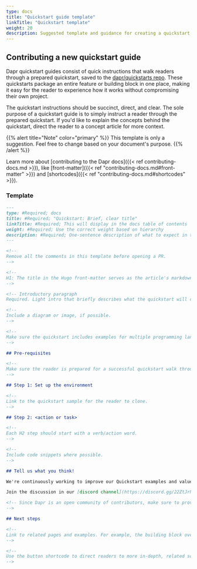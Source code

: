 ```yaml
---
type: docs
title: "Quickstart guide template"
linkTitle: "Quickstart template"
weight: 20
description: Suggested template and guidance for creating a quickstart guide
---
```


## Contributing a new quickstart guide

Dapr quickstart guides consist of quick instructions that walk readers through a prepared quickstart, saved to the [dapr/quickstarts repo](https://github.com/dapr/quickstarts). These quickstarts package an entire feature or building block in one place, making it easy for the reader to experience how it works without compromising their own project.

The quickstart instructions should be succinct, direct, and clear. The sole purpose of a quickstart guide is to simply instruct a reader through the prepared quickstart. If you'd like to explain the concepts behind the quickstart, direct the reader to a concept article for more context.

{{% alert title="Note" color="primary" %}}
This template is only a suggestion. Feel free to change based on your document's purpose.
{{% /alert %}}

Learn more about [contributing to the Dapr docs]({{< ref contributing-docs.md >}}), like [front-matter]({{< ref "contributing-docs.md#front-matter" >}}) and [shortcodes]({{< ref "contributing-docs.md#shortcodes" >}}).

### Template

```md
---
type: #Required; docs
title: #Required; "Quickstart: Brief, clear title"
linkTitle: #Required; This will display in the docs table of contents
weight: #Required; Use the correct weight based on hierarchy
description: #Required; One-sentence description of what to expect in the article
---

<!--
Remove all the comments in this template before opening a PR.
-->

<!-- 
H1: The title in the Hugo front-matter serves as the article's markdown H1. 
-->

<!-- Introductory paragraph  
Required. Light intro that briefly describes what the quickstart will cover. Link off to the appropriate concept or overview docs to provide context. -->

<!-- 
Include a diagram or image, if possible. 
-->

<!-- 
Make sure the quickstart includes examples for multiple programming languages. 
-->

## Pre-requisites

<!--
Make sure the reader is prepared for a successful quickstart walk through by listing what they may need.
-->

## Step 1: Set up the environment

<!-- 
Link to the quickstart sample for the reader to clone. 
-->

## Step 2: <action or task>

<!-- 
Each H2 step should start with a verb/action word.
-->

<!--
Include code snippets where possible. 
-->

## Tell us what you think!

We're continuously working to improve our Quickstart examples and value your feedback. Did you find this quickstart helpful? Do you have suggestions for improvement?

Join the discussion in our [discord channel](https://discord.gg/22ZtJrNe).

<!-- Since Dapr is an open community of contributors, make sure to provide a link to the discord discussion to welcome feedback.
-->

## Next steps

<!--
Link to related pages and examples. For example, the building block overview, the HTTP version of an SDK quickstart sample, etc.
-->

<!--
Use the button shortcode to direct readers to more in-depth, related scenarios, like the Dapr tutorials.
-->

```